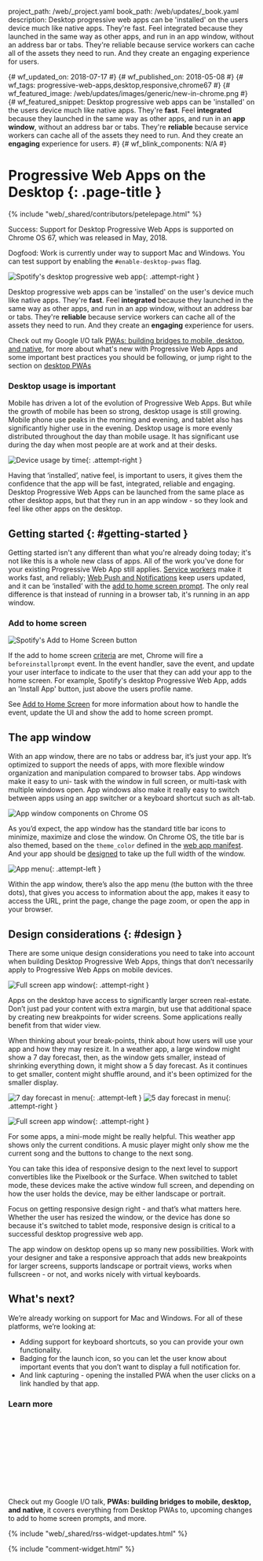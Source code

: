 project_path: /web/_project.yaml
book_path: /web/updates/_book.yaml
description: Desktop progressive web apps can be 'installed' on the users device much like native apps. They're fast. Feel integrated because they launched in the same way as other apps, and run in an app window, without an address bar or tabs. They're reliable because service workers can cache all of the assets they need to run. And they create an engaging experience for users.

{# wf_updated_on: 2018-07-17 #}
{# wf_published_on: 2018-05-08 #}
{# wf_tags: progressive-web-apps,desktop,responsive,chrome67 #}
{# wf_featured_image: /web/updates/images/generic/new-in-chrome.png #}
{# wf_featured_snippet: Desktop progressive web apps can be 'installed' on the users device much like native apps. They're <b>fast</b>. Feel <b>integrated</b> because they launched in the same way as other apps, and run in an <b>app window</b>, without an address bar or tabs. They're <b>reliable</b> because service workers can cache all of the assets they need to run. And they create an <b>engaging</b> experience for users. #}
{# wf_blink_components: N/A #}

# Progressive Web Apps on the Desktop {: .page-title }

{% include "web/_shared/contributors/petelepage.html" %}

<div class="clearfix"></div>

Success: Support for Desktop Progressive Web Apps is supported on Chrome OS
67, which was released in May, 2018.

<div class="clearfix"></div>

Dogfood: Work is currently under way to support Mac and Windows. You can test
support by enabling the `#enable-desktop-pwas` flag.

<div class="clearfix"></div>

![Spotify's desktop progressive web app](/web/updates/images/2018/05/spotify-screenshot.jpg){: .attempt-right }

Desktop progressive web apps can be 'installed' on the user's device much like
native apps. They're **fast**. Feel **integrated** because they launched in
the same way as other apps, and run in an app window, without an address bar
or tabs. They're **reliable** because service workers can cache all of the
assets they need to run. And they create an **engaging** experience for users.

<div class="clearfix"></div>

<aside class="note">
  Check out my Google I/O talk <a href="https://youtu.be/NITk4kXMQDw">
  PWAs: building bridges to mobile, desktop, and native</a>, for more about
  what's new with Progressive Web Apps and some important best practices you
  should be following, or jump right to the section on
  <a href="https://youtu.be/NITk4kXMQDw?t=1678">desktop PWAs</a>
</aside>

<div class="clearfix"></div>

### Desktop usage is important

Mobile has driven a lot of the evolution of Progressive Web Apps. But while
the growth of mobile has been so strong, desktop usage is still growing.
Mobile phone use peaks in the morning and evening, and tablet also has
significantly higher use in the evening.  Desktop usage is more evenly
distributed throughout the day than mobile usage. It has significant use
during the day when most people are at work and at their desks.

![Device usage by time](/web/updates/images/2018/05/device-usage.png){: .attempt-right }

Having that ‘installed’, native feel, is important to users, it gives them the
confidence that the app will be fast, integrated, reliable and engaging.
Desktop Progressive Web Apps can be launched from the same place as other
desktop apps, but that they run in an app window - so they look and feel
like other apps on the desktop.

<div class="clearfix"></div>

## Getting started {: #getting-started }

Getting started isn't any different than what you're already doing today;
it's not like this is a whole new class of apps. All of the work you've done
for your existing Progressive Web App still applies.
[Service workers](/web/fundamentals/primers/service-workers/) make it works
fast, and reliably; [Web Push and Notifications](/web/fundamentals/push-notifications/)
keep users updated, and it can be ‘installed’ with the
[add to home screen prompt](/web/fundamentals/app-install-banners/). The only
real difference is that instead of running in a browser tab, it's running in
an app window.

### Add to home screen

<img src="/web/updates/images/2018/05/spotify-a2hs.png"
     alt="Spotify's Add to Home Screen button"
     class="attempt-left" style="max-height: 200px;">

If the add to home screen [criteria](/web/fundamentals/app-install-banners/#criteria)
are met, Chrome will fire a `beforeinstallprompt` event. In the event handler,
save the event, and update your user interface to indicate to the user that
they can add your app to the home screen. For example, Spotify's desktop
Progressive Web App, adds an 'Install App' button, just above the users
profile name.

See [Add to Home Screen](/web/fundamentals/app-install-banners/) for more
information about how to handle the event, update the UI and show the add to
home screen prompt.

<div class="clearfix"></div>

## The app window

With an app window, there are no tabs or address bar, it’s just your app. It’s
optimized to support the needs of apps, with more flexible window organization
and manipulation compared to browser tabs. App windows make it easy to uni-
task with the window in full screen, or multi-task with multiple windows open.
App windows also make it really easy to switch between apps using an app
switcher or a keyboard shortcut such as alt-tab.

![App window components on Chrome OS](/web/updates/images/2018/05/app-window-elements.png)

As you’d expect, the app window has the standard title bar icons to minimize,
maximize and close the window. On Chrome OS, the title bar is also themed,
based on the `theme_color` defined in the
[web app manifest](/web/fundamentals/web-app-manifest/). And your app should be
[designed](#design) to take up the full width of the window.

![App menu](/web/updates/images/2018/05/app-menu.png){: .attempt-left }

Within the app window, there’s also the app menu (the button with the three
dots), that gives you access to information about the app, makes it easy to
access the URL, print the page, change the page zoom, or open the app in
your browser.

<div class="clearfix"></div>

## Design considerations {: #design }

There are some unique design considerations you need to take into account when
building Desktop Progressive Web Apps, things that don’t necessarily apply to
Progressive Web Apps on mobile devices.

![Full screen app window](/web/updates/images/2018/05/dpwa-resp-1.png){: .attempt-right }

Apps on the desktop have access to significantly larger screen real-estate.
Don’t just pad your content with extra margin, but use that additional space
by creating new breakpoints for wider screens. Some applications really
benefit from that wider view.

<div class="clearfix"></div>

When thinking about your break-points, think about how users will use your
app and how they may resize it. In a weather app, a large window might show a
7 day forecast, then, as the window gets smaller, instead of shrinking
everything down, it might show a 5 day forecast. As it continues to get
smaller, content might shuffle around, and it's been optimized for the
smaller display.

![7 day forecast in menu](/web/updates/images/2018/05/dpwa-resp-2.png){: .attempt-left }
![5 day forecast in menu](/web/updates/images/2018/05/dpwa-resp-3.png){: .attempt-right }

<div class="clearfix"></div>

![Full screen app window](/web/updates/images/2018/05/dpwa-resp-4.png){: .attempt-right }

For some apps, a mini-mode might be really helpful. This weather app shows
only the current conditions. A music player might only show me the current
song and the buttons to change to the next song.

You can take this idea of responsive design to the next level to support
convertibles like the Pixelbook or the Surface. When switched to tablet mode,
these devices make the active window full screen, and depending on how the
user holds the device, may be either landscape or portrait.

Focus on getting responsive design right - and that’s what matters here.
Whether the user has resized the window, or the device has done so because
it's switched to tablet mode, responsive design is critical to a successful
desktop progressive web app.

The app window on desktop opens up so many new possibilities. Work with your
designer and take a responsive approach that adds new breakpoints for larger
screens, supports landscape or portrait views, works when fullscreen - or
not, and works nicely with virtual keyboards.

## What's next?

We’re already working on support for Mac and Windows. For all of these
platforms, we’re looking at:

* Adding support for keyboard shortcuts, so you can provide your own
  functionality.
* Badging for the launch icon, so you can let the user know about important
  events that you don’t want to display a full notification for.
* And link capturing - opening the installed PWA when the user clicks on a
  link handled by that app.

### Learn more

<div class="video-wrapper">
  <iframe class="devsite-embedded-youtube-video" data-video-id="NITk4kXMQDw?t=1678"
          data-autohide="1" data-showinfo="0" frameborder="0" allowfullscreen>
  </iframe>
</div>

Check out my Google I/O talk, **PWAs: building bridges to mobile, desktop,
and native**, it covers everything from Desktop PWAs to, upcoming changes to
add to home screen prompts, and more.

<div class="clearfix"></div>

{% include "web/_shared/rss-widget-updates.html" %}

{% include "comment-widget.html" %}
